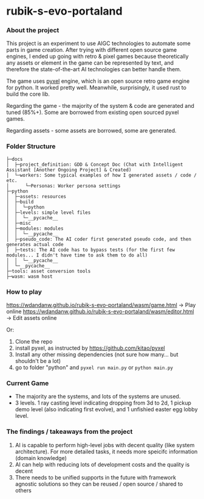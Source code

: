 # rubik-s-evo-portaland

### About the project
This project is an experiment to use AIGC technologies to automate some parts in game creation. After trying with different open source game engines, I ended up going with retro & pixel games because theoretically any assets or element in the game can be represented by text, and therefore the state-of-the-art AI technologies can better handle them.

The game uses [pyxel](https://github.com/kitao/pyxel) engine, which is an open source retro game engine for python. It worked pretty well. Meanwhile, surprisingly, it used rust to build the core lib.

Regarding the game - the majority of the system & code are generated and tuned (85%+). Some are borrowed from existing open sourced pyxel games.

Regarding assets - some assets are borrowed, some are generated. 

### Folder Structure
```
├─docs
│  ├─project_definition: GDD & Concept Doc (Chat with Intelligent Assistant [Another Ongoing Project] & Created)
│  └─workers: Some typical examples of how I generated assets / code / etc.
│      └─Personas: Worker persona settings
├─python
│  ├─assets: resources
│  ├─build
│  │  └─python
│  ├─levels: simple level files
│  │  └─__pycache__
│  ├─misc
│  ├─modules: modules
│  │  └─__pycache__
│  ├─pseudo_code: The AI coder first generated pseudo code, and then generates actual code 
│  ├─tests: The AI code has to bypass tests (for the first few modules... I didn't have time to ask them to do all)
│  │  └─__pycache__
│  └─__pycache__
├─tools: asset conversion tools
├─wasm: wasm host 
```

### How to play
https://wdandanw.github.io/rubik-s-evo-portaland/wasm/game.html -> Play online
https://wdandanw.github.io/rubik-s-evo-portaland/wasm/editor.html -> Edit assets online

Or:
1. Clone the repo
2. install pyxel, as instructed by https://github.com/kitao/pyxel
3. Install any other missing dependencies (not sure how many... but shouldn't be a lot)
4. go to folder "python" and `pyxel run main.py` or `python main.py`

### Current Game
- The majority are the systems, and lots of the systems are unused.
- 3 levels. 1 ray casting level indicating dropping from 3d to 2d, 1 pickup demo level (also indicating first evolve), and 1 unfishied easter egg lobby level.

### The findings / takeaways from the project
1. AI is capable to perform high-level jobs with decent quality (like system architecture). For more detailed tasks, it needs more speicifc information (domain knowledge)
2. AI can help with reducing lots of development costs and the quality is decent
3. There needs to be unified supports in the future with framework agnostic solutions so they can be reused / open source / shared to others

